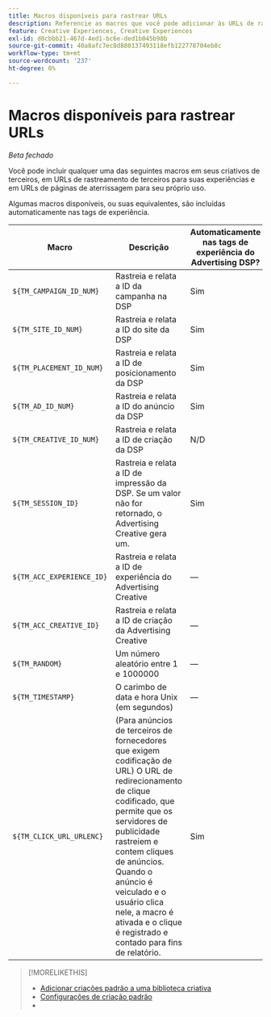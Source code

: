 ```yaml
---
title: Macros disponíveis para rastrear URLs
description: Referencie as macros que você pode adicionar às URLs de rastreamento da sua página de aterrissagem e criações de terceiros.
feature: Creative Experiences, Creative Experiences
exl-id: d0cbbb21-467d-4ed1-bc6e-ded1b045b98b
source-git-commit: 40a8afc7ec8d880137493118efb122778704eb8c
workflow-type: tm+mt
source-wordcount: '237'
ht-degree: 0%

---
```


# Macros disponíveis para rastrear URLs

*Beta fechado*

<!-- More feature metadata??? -->

Você pode incluir qualquer uma das seguintes macros em seus criativos de terceiros, em URLs de rastreamento de terceiros para suas experiências e em URLs de páginas de aterrissagem para seu próprio uso.

Algumas macros disponíveis, ou suas equivalentes, são incluídas automaticamente nas tags de experiência.

<!-- Later: 

| Macro | Description | Automatically in experience tags for Advertising DSP? | Automatically in experience tags for [!DNL Google Campaign Manager 360]? |
| --- | --- | --- | --- |
| `${TM_CAMPAIGN_ID_NUM}` | Tracks and reports the campaign ID from the DSP | Yes | No, but tags include the equivalent [!DNL Google Campaign Manager 360] macro `%ebuy!` |
| `${TM_SITE_ID_NUM}` | Tracks and reports the site ID from the DSP | Yes | No, but tags include the equivalent [!DNL Google Campaign Manager 360] macro `%esid!` |
| `${TM_PLACEMENT_ID_NUM}` | Tracks and reports the placement ID from the DSP | Yes | No, but tags include the equivalent [!DNL Google Campaign Manager 360] macro `%epid!` |
| `${TM_AD_ID_NUM}` | Tracks and reports the ad ID from the DSP | Yes | No, but tags include the equivalent [!DNL Google Campaign Manager 360] macro `%eaid!` |
| `${TM_CREATIVE_ID_NUM}` | Tracks and reports the creative ID from the DSP | N/A | No, but tags include the equivalent [!DNL Google Campaign Manager 360] macro `%ecid!` |
| `${TM_SESSION_ID}` | Tracks and reports the impression ID from the DSP. If a value isn't returned, Advertising Creative generates one. | Yes | &mdash; |
| `${TM_ACC_EXPERIENCE_ID}` | Tracks and reports the Advertising Creative experience ID | &mdash; | &mdash; |
| `${TM_ACC_CREATIVE_ID}` | Tracks and reports the Advertising Creative creative ID | &mdash; | &mdash; |
| `${TM_RANDOM}` | A random number between 1 and 1000000 | &mdash; | &mdash; |
| `${TM_TIMESTAMP}` | The Unix Timestamp (in seconds) | &mdash; | &mdash; |
| `${TM_CLICK_URL_URLENC}` | (For third-party ads from vendors who require URL encoding) The encoded click redirect URL, which enables ad servers to track and count ad clicks. When the ad is served and the user clicks on it, the macro is activated, and the click is recorded and counted for reporting purposes. | Yes | &mdash; |

-->

| Macro | Descrição | Automaticamente nas tags de experiência do Advertising DSP? |
| --- | --- | --- |
| `${TM_CAMPAIGN_ID_NUM}` | Rastreia e relata a ID da campanha na DSP | Sim |
| `${TM_SITE_ID_NUM}` | Rastreia e relata a ID do site da DSP | Sim |
| `${TM_PLACEMENT_ID_NUM}` | Rastreia e relata a ID de posicionamento da DSP | Sim |
| `${TM_AD_ID_NUM}` | Rastreia e relata a ID do anúncio da DSP | Sim |
| `${TM_CREATIVE_ID_NUM}` | Rastreia e relata a ID de criação da DSP | N/D |
| `${TM_SESSION_ID}` | Rastreia e relata a ID de impressão da DSP. Se um valor não for retornado, o Advertising Creative gera um. | Sim |
| `${TM_ACC_EXPERIENCE_ID}` | Rastreia e relata a ID de experiência do Advertising Creative | — |
| `${TM_ACC_CREATIVE_ID}` | Rastreia e relata a ID de criação da Advertising Creative | — |
| `${TM_RANDOM}` | Um número aleatório entre 1 e 1000000 | — |
| `${TM_TIMESTAMP}` | O carimbo de data e hora Unix (em segundos) | — |
| `${TM_CLICK_URL_URLENC}` | (Para anúncios de terceiros de fornecedores que exigem codificação de URL) O URL de redirecionamento de clique codificado, que permite que os servidores de publicidade rastreiem e contem cliques de anúncios. Quando o anúncio é veiculado e o usuário clica nele, a macro é ativada e o clique é registrado e contado para fins de relatório. | Sim |

>[!MORELIKETHIS]
>
>* [Adicionar criações padrão a uma biblioteca criativa](/help/creative/creative-libraries/creative-add-standard.md#creative-add-third-party)
>* [Configurações de criação padrão](/help/creative/creative-libraries/creative-settings-standard.md#creative-settings-third-party)
>* 
